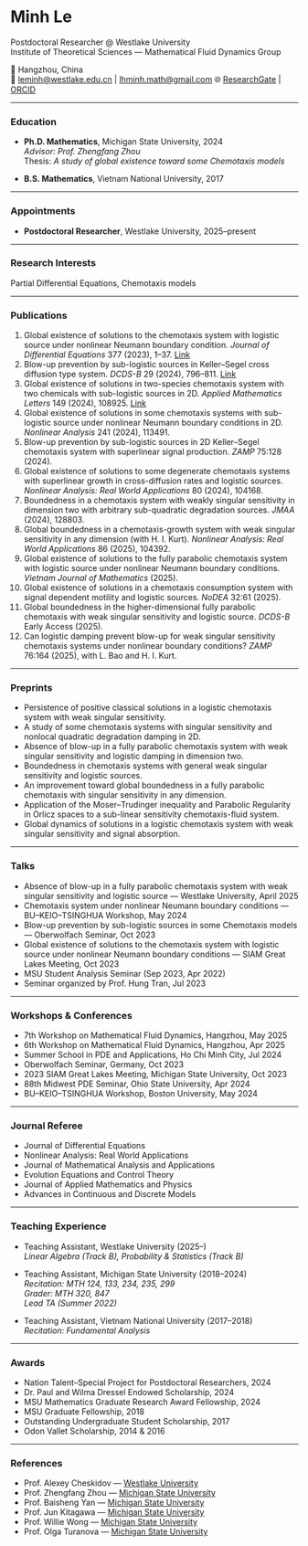 # Minh Le
Postdoctoral Researcher @ Westlake University  
Institute of Theoretical Sciences — Mathematical Fluid Dynamics Group  


📍 Hangzhou, China  
📧 leminh@westlake.edu.cn | lhminh.math@gmail.com 
🌐 [ResearchGate](https://www.researchgate.net/profile/Minh-Le-166) | [ORCID](https://orcid.org/0000-0003-4059-6294)

---

### Education
- **Ph.D. Mathematics**, Michigan State University, 2024  
  *Advisor: Prof. Zhengfang Zhou*  
  Thesis: *A study of global existence toward some Chemotaxis models*  

- **B.S. Mathematics**, Vietnam National University, 2017  

---

### Appointments
- **Postdoctoral Researcher**, Westlake University, 2025–present  

---

### Research Interests
Partial Differential Equations, Chemotaxis models  

---

### Publications
1. Global existence of solutions to the chemotaxis system with logistic source under nonlinear Neumann boundary condition. *Journal of Differential Equations* 377 (2023), 1–37. [Link](https://www.sciencedirect.com/science/article/abs/pii/S0022039623005739)  
2. Blow-up prevention by sub-logistic sources in Keller–Segel cross diffusion type system. *DCDS-B* 29 (2024), 796–811. [Link](https://www.aimsciences.org/article/doi/10.3934/dcdsb.2023114)  
3. Global existence of solutions in two-species chemotaxis system with two chemicals with sub-logistic sources in 2D. *Applied Mathematics Letters* 149 (2024), 108925. [Link](https://authors.elsevier.com/sd/article/S0893-9659(23)00357-9)  
4. Global existence of solutions in some chemotaxis systems with sub-logistic source under nonlinear Neumann boundary conditions in 2D. *Nonlinear Analysis* 241 (2024), 113491.  
5. Blow-up prevention by sub-logistic sources in 2D Keller–Segel chemotaxis system with superlinear signal production. *ZAMP* 75:128 (2024).  
6. Global existence of solutions to some degenerate chemotaxis systems with superlinear growth in cross-diffusion rates and logistic sources. *Nonlinear Analysis: Real World Applications* 80 (2024), 104168.  
7. Boundedness in a chemotaxis system with weakly singular sensitivity in dimension two with arbitrary sub-quadratic degradation sources. *JMAA* (2024), 128803.  
8. Global boundedness in a chemotaxis-growth system with weak singular sensitivity in any dimension (with H. I. Kurt). *Nonlinear Analysis: Real World Applications* 86 (2025), 104392.  
9. Global existence of solutions to the fully parabolic chemotaxis system with logistic source under nonlinear Neumann boundary conditions. *Vietnam Journal of Mathematics* (2025).  
10. Global existence of solutions in a chemotaxis consumption system with signal dependent motility and logistic sources. *NoDEA* 32:61 (2025).  
11. Global boundedness in the higher-dimensional fully parabolic chemotaxis with weak singular sensitivity and logistic source. *DCDS-B* Early Access (2025).  
12. Can logistic damping prevent blow-up for weak singular sensitivity chemotaxis systems under nonlinear boundary conditions? *ZAMP* 76:164 (2025), with L. Bao and H. I. Kurt.  

---

### Preprints
- Persistence of positive classical solutions in a logistic chemotaxis system with weak singular sensitivity.  
- A study of some chemotaxis systems with singular sensitivity and nonlocal quadratic degradation damping in 2D.  
- Absence of blow-up in a fully parabolic chemotaxis system with weak singular sensitivity and logistic damping in dimension two. 
- Boundedness in chemotaxis systems with general weak singular sensitivity and logistic sources.
- An improvement toward global boundedness in a fully parabolic chemotaxis with singular sensitivity in any dimension.   
- Application of the Moser–Trudinger inequality and Parabolic Regularity in Orlicz spaces to a sub-linear sensitivity chemotaxis-fluid system. 
- Global dynamics of solutions in a logistic chemotaxis system with weak singular sensitivity and signal absorption.
---

### Talks
- Absence of blow-up in a fully parabolic chemotaxis system with weak singular sensitivity and logistic source — Westlake University, April 2025  
- Chemotaxis system under nonlinear Neumann boundary conditions — BU–KEIO–TSINGHUA Workshop, May 2024  
- Blow-up prevention by sub-logistic sources in some Chemotaxis models — Oberwolfach Seminar, Oct 2023  
- Global existence of solutions to the chemotaxis system with logistic source under nonlinear Neumann boundary conditions — SIAM Great Lakes Meeting, Oct 2023  
- MSU Student Analysis Seminar (Sep 2023, Apr 2022)  
- Seminar organized by Prof. Hung Tran, Jul 2023  

---

### Workshops & Conferences
- 7th Workshop on Mathematical Fluid Dynamics, Hangzhou, May 2025  
- 6th Workshop on Mathematical Fluid Dynamics, Hangzhou, Apr 2025  
- Summer School in PDE and Applications, Ho Chi Minh City, Jul 2024  
- Oberwolfach Seminar, Germany, Oct 2023  
- 2023 SIAM Great Lakes Meeting, Michigan State University, Oct 2023  
- 88th Midwest PDE Seminar, Ohio State University, Apr 2024  
- BU–KEIO–TSINGHUA Workshop, Boston University, May 2024  

---

### Journal Referee
- Journal of Differential Equations  
- Nonlinear Analysis: Real World Applications  
- Journal of Mathematical Analysis and Applications  
- Evolution Equations and Control Theory  
- Journal of Applied Mathematics and Physics  
- Advances in Continuous and Discrete Models  

---

### Teaching Experience
- Teaching Assistant, Westlake University (2025–)  
  *Linear Algebra (Track B), Probability & Statistics (Track B)*  

- Teaching Assistant, Michigan State University (2018–2024)  
  *Recitation: MTH 124, 133, 234, 235, 299*  
  *Grader: MTH 320, 847*  
  *Lead TA (Summer 2022)*  

- Teaching Assistant, Vietnam National University (2017–2018)  
  *Recitation: Fundamental Analysis*  

---

### Awards
- Nation Talent–Special Project for Postdoctoral Researchers, 2024  
- Dr. Paul and Wilma Dressel Endowed Scholarship, 2024  
- MSU Mathematics Graduate Research Award Fellowship, 2024  
- MSU Graduate Fellowship, 2018  
- Outstanding Undergraduate Student Scholarship, 2017  
- Odon Vallet Scholarship, 2014 & 2016  

---

### References
- Prof. Alexey Cheskidov — [Westlake University](https://en.westlake.edu.cn/faculty/alexey-cheskidov.html)  
- Prof. Zhengfang Zhou — [Michigan State University](https://users.math.msu.edu/users/zfzhou/)  
- Prof. Baisheng Yan — [Michigan State University](https://users.math.msu.edu/users/yanb/)  
- Prof. Jun Kitagawa — [Michigan State University](https://users.math.msu.edu/users/jun/)  
- Prof. Willie Wong — [Michigan State University](https://qnlw.info/)  
- Prof. Olga Turanova — [Michigan State University](https://sites.google.com/msu.edu/turanova/home)  
